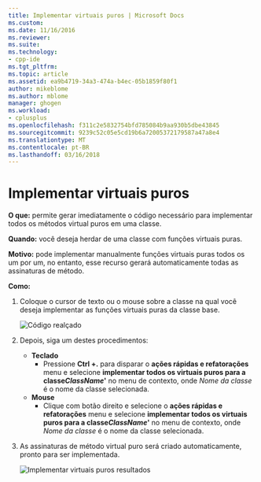 ```yaml
---
title: Implementar virtuais puros | Microsoft Docs
ms.custom: 
ms.date: 11/16/2016
ms.reviewer: 
ms.suite: 
ms.technology:
- cpp-ide
ms.tgt_pltfrm: 
ms.topic: article
ms.assetid: ea9b4719-34a3-474a-b4ec-05b1859f80f1
author: mikeblome
ms.author: mblome
manager: ghogen
ms.workload:
- cplusplus
ms.openlocfilehash: f311c2e5832754bfd785084b9aa930b5dbe43845
ms.sourcegitcommit: 9239c52c05e5cd19b6a72005372179587a47a8e4
ms.translationtype: MT
ms.contentlocale: pt-BR
ms.lasthandoff: 03/16/2018
---
```

# <a name="implement-pure-virtuals"></a>Implementar virtuais puros
**O que:** permite gerar imediatamente o código necessário para implementar todos os métodos virtual puros em uma classe. 

**Quando:** você deseja herdar de uma classe com funções virtuais puras.  

**Motivo:** pode implementar manualmente funções virtuais puras todos os um por um, no entanto, esse recurso gerará automaticamente todas as assinaturas de método.

**Como:**

1. Coloque o cursor de texto ou o mouse sobre a classe na qual você deseja implementar as funções virtuais puras da classe base.

   ![Código realçado](images/virtuals_highlight.png)

1. Depois, siga um destes procedimentos:
   * **Teclado**
     * Pressione **Ctrl +.** para disparar o **ações rápidas e refatorações** menu e selecione **implementar todos os virtuais puros para a classe*ClassName*'** no menu de contexto, onde  *Nome da classe* é o nome da classe selecionada.
   * **Mouse**
     * Clique com botão direito e selecione o **ações rápidas e refatorações** menu e selecione **implementar todos os virtuais puros para a classe*ClassName*'** no menu de contexto, onde  *Nome da classe* é o nome da classe selecionada.

1. As assinaturas de método virtual puro será criado automaticamente, pronto para ser implementada.

   ![Implementar virtuais puros resultados](images/virtuals_result.png)
